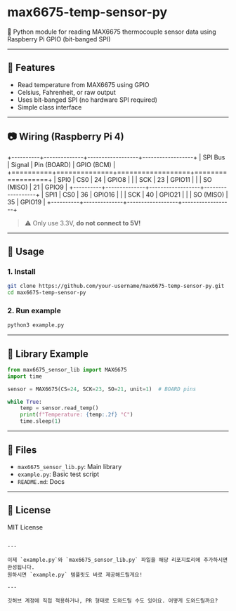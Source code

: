 # max6675-temp-sensor-py

🧪 Python module for reading MAX6675 thermocouple sensor data using Raspberry Pi GPIO (bit-banged SPI)

---

## 🔧 Features

- Read temperature from MAX6675 using GPIO
- Celsius, Fahrenheit, or raw output
- Uses bit-banged SPI (no hardware SPI required)
- Simple class interface

---

## 📷 Wiring (Raspberry Pi 4)

+----------+--------------+------------------+------------------+
| SPI Bus  | Signal       | Pin (BOARD)      | GPIO (BCM)       |
+==========+==============+==================+==================+
| SPI0     | CS0          | 24               | GPIO8            |
|          | SCK          | 23               | GPIO11           |
|          | SO (MISO)    | 21               | GPIO9            |
+----------+--------------+------------------+------------------+
| SPI1     | CS0          | 36               | GPIO16           |
|          | SCK          | 40               | GPIO21           |
|          | SO (MISO)    | 35               | GPIO19           |
+----------+--------------+------------------+------------------+

> ⚠️ Only use 3.3V, **do not connect to 5V!**

---

## 🚀 Usage

### 1. Install

```bash
git clone https://github.com/your-username/max6675-temp-sensor-py.git
cd max6675-temp-sensor-py
```

### 2. Run example

```bash
python3 example.py
```

---

## 🧩 Library Example

```python
from max6675_sensor_lib import MAX6675
import time

sensor = MAX6675(CS=24, SCK=23, SO=21, unit=1)  # BOARD pins

while True:
    temp = sensor.read_temp()
    print(f"Temperature: {temp:.2f} °C")
    time.sleep(1)
```

---

## 📁 Files

- `max6675_sensor_lib.py`: Main library
- `example.py`: Basic test script
- `README.md`: Docs

---

## 📄 License

MIT License
```

---

이제 `example.py`와 `max6675_sensor_lib.py` 파일을 해당 리포지토리에 추가하시면 완성됩니다.  
원하시면 `example.py` 템플릿도 바로 제공해드릴게요!

--- 

깃허브 계정에 직접 적용하거나, PR 형태로 도와드릴 수도 있어요. 어떻게 도와드릴까요?

